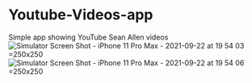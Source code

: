 # Youtube-Videos-app
Simple app showing YouTube Sean Allen videos
![Simulator Screen Shot - iPhone 11 Pro Max - 2021-09-22 at 19 54 03](https://user-images.githubusercontent.com/42929865/134388245-987c4009-c1ca-42d9-8401-b387f7658b98.png) =250x250
![Simulator Screen Shot - iPhone 11 Pro Max - 2021-09-22 at 19 54 06](https://user-images.githubusercontent.com/42929865/134388313-bcad695d-13ee-4b69-b0c1-17cc0c7b92c0.png) =250x250
